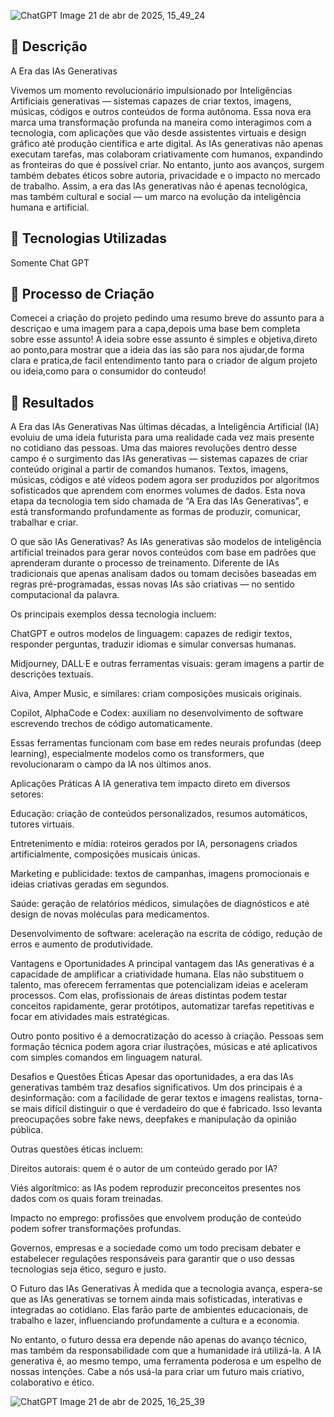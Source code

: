 ![ChatGPT Image 21 de abr  de 2025, 15_49_24](https://github.com/user-attachments/assets/8fa6c856-7ef6-4655-9c89-c239a6d6109e)


## 📒 Descrição
A Era das IAs Generativas

Vivemos um momento revolucionário impulsionado por Inteligências Artificiais generativas — sistemas capazes de criar textos, imagens, músicas, códigos e outros conteúdos de forma autônoma. Essa nova era marca uma transformação profunda na maneira como interagimos com a tecnologia, com aplicações que vão desde assistentes virtuais e design gráfico até produção científica e arte digital. As IAs generativas não apenas executam tarefas, mas colaboram criativamente com humanos, expandindo as fronteiras do que é possível criar. No entanto, junto aos avanços, surgem também debates éticos sobre autoria, privacidade e o impacto no mercado de trabalho. Assim, a era das IAs generativas não é apenas tecnológica, mas também cultural e social — um marco na evolução da inteligência humana e artificial.


## 🤖 Tecnologias Utilizadas
Somente Chat GPT

## 🧐 Processo de Criação
Comecei a criação do projeto pedindo uma resumo breve do assunto para a descriçao e uma imagem para a capa,depois uma base bem completa sobre esse assunto!
A ideia sobre esse assunto é simples e objetiva,direto ao ponto,para mostrar que a ideia das ias são para nos ajudar,de forma clara e pratica,de facil entendimento tanto para o criador de algum projeto ou ideia,como para o consumidor do conteudo!
 
## 🚀 Resultados

A Era das IAs Generativas
Nas últimas décadas, a Inteligência Artificial (IA) evoluiu de uma ideia futurista para uma realidade cada vez mais presente no cotidiano das pessoas. Uma das maiores revoluções dentro desse campo é o surgimento das IAs generativas — sistemas capazes de criar conteúdo original a partir de comandos humanos. Textos, imagens, músicas, códigos e até vídeos podem agora ser produzidos por algoritmos sofisticados que aprendem com enormes volumes de dados. Esta nova etapa da tecnologia tem sido chamada de “A Era das IAs Generativas”, e está transformando profundamente as formas de produzir, comunicar, trabalhar e criar.

O que são IAs Generativas?
As IAs generativas são modelos de inteligência artificial treinados para gerar novos conteúdos com base em padrões que aprenderam durante o processo de treinamento. Diferente de IAs tradicionais que apenas analisam dados ou tomam decisões baseadas em regras pré-programadas, essas novas IAs são criativas — no sentido computacional da palavra.

Os principais exemplos dessa tecnologia incluem:

ChatGPT e outros modelos de linguagem: capazes de redigir textos, responder perguntas, traduzir idiomas e simular conversas humanas.

Midjourney, DALL·E e outras ferramentas visuais: geram imagens a partir de descrições textuais.

Aiva, Amper Music, e similares: criam composições musicais originais.

Copilot, AlphaCode e Codex: auxiliam no desenvolvimento de software escrevendo trechos de código automaticamente.

Essas ferramentas funcionam com base em redes neurais profundas (deep learning), especialmente modelos como os transformers, que revolucionaram o campo da IA nos últimos anos.

Aplicações Práticas
A IA generativa tem impacto direto em diversos setores:

Educação: criação de conteúdos personalizados, resumos automáticos, tutores virtuais.

Entretenimento e mídia: roteiros gerados por IA, personagens criados artificialmente, composições musicais únicas.

Marketing e publicidade: textos de campanhas, imagens promocionais e ideias criativas geradas em segundos.

Saúde: geração de relatórios médicos, simulações de diagnósticos e até design de novas moléculas para medicamentos.

Desenvolvimento de software: aceleração na escrita de código, redução de erros e aumento de produtividade.

Vantagens e Oportunidades
A principal vantagem das IAs generativas é a capacidade de amplificar a criatividade humana. Elas não substituem o talento, mas oferecem ferramentas que potencializam ideias e aceleram processos. Com elas, profissionais de áreas distintas podem testar conceitos rapidamente, gerar protótipos, automatizar tarefas repetitivas e focar em atividades mais estratégicas.

Outro ponto positivo é a democratização do acesso à criação. Pessoas sem formação técnica podem agora criar ilustrações, músicas e até aplicativos com simples comandos em linguagem natural.

Desafios e Questões Éticas
Apesar das oportunidades, a era das IAs generativas também traz desafios significativos. Um dos principais é a desinformação: com a facilidade de gerar textos e imagens realistas, torna-se mais difícil distinguir o que é verdadeiro do que é fabricado. Isso levanta preocupações sobre fake news, deepfakes e manipulação da opinião pública.

Outras questões éticas incluem:

Direitos autorais: quem é o autor de um conteúdo gerado por IA?

Viés algorítmico: as IAs podem reproduzir preconceitos presentes nos dados com os quais foram treinadas.

Impacto no emprego: profissões que envolvem produção de conteúdo podem sofrer transformações profundas.

Governos, empresas e a sociedade como um todo precisam debater e estabelecer regulações responsáveis para garantir que o uso dessas tecnologias seja ético, seguro e justo.

O Futuro das IAs Generativas
À medida que a tecnologia avança, espera-se que as IAs generativas se tornem ainda mais sofisticadas, interativas e integradas ao cotidiano. Elas farão parte de ambientes educacionais, de trabalho e lazer, influenciando profundamente a cultura e a economia.

No entanto, o futuro dessa era depende não apenas do avanço técnico, mas também da responsabilidade com que a humanidade irá utilizá-la. A IA generativa é, ao mesmo tempo, uma ferramenta poderosa e um espelho de nossas intenções. Cabe a nós usá-la para criar um futuro mais criativo, colaborativo e ético.

![ChatGPT Image 21 de abr  de 2025, 16_25_39](https://github.com/user-attachments/assets/d167a85d-5a56-440d-aec4-26ca9768b01a)
